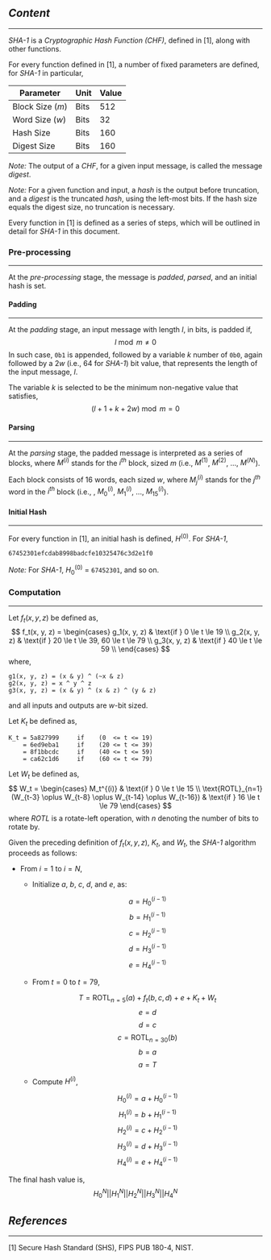 ## *Content*
---
*SHA-1* is a *Cryptographic Hash Function (CHF)*, defined in [1], along with other functions.

For every function defined in [1], a number of fixed parameters are defined, for *SHA-1* in particular,

| Parameter        | Unit | Value |
| ---------------- | ---- | ----- |
| Block Size ($m$) | Bits | $512$ |
| Word Size ($w$)  | Bits | $32$  |
| Hash Size        | Bits | $160$ |
| Digest Size      | Bits | $160$ |

*Note:* The output of a *CHF*, for a given input message, is called the message *digest*.

*Note:* For a given function and input, a *hash* is the output before truncation, and a *digest* is the truncated *hash*, using the left-most bits. If the hash size equals the digest size, no truncation is necessary.

Every function in [1] is defined as a series of steps, which will be outlined in detail for *SHA-1* in this document.
### Pre-processing
---
At the *pre-processing* stage, the message is *padded*, *parsed*, and an initial hash is set.
#### Padding
---
At the *padding* stage, an input message with length $l$, in bits, is padded if,
$$l \bmod m \neq 0$$
In such case, `0b1` is appended, followed by a variable $k$ number of `0b0`, again followed by a $2w$ (i.e., $64$ for *SHA-1*) bit value, that represents the length of the input message, $l$.

The variable $k$ is selected to be the minimum non-negative value that satisfies,
$$(l + 1 + k + 2w) \bmod m = 0$$
#### Parsing
---
At the *parsing* stage, the padded message is interpreted as a series of blocks, where $M^{(i)}$ stands for the $i^{th}$ block, sized $m$ (i.e., $M^{(1)}$, $M^{(2)}$, ..., $M^{(N)}$).

Each block consists of $16$ words, each sized $w$, where $M^{(i)}_j$ stands for the $j^{th}$ word in the $i^{th}$ block (i.e., , $M^{(i)}_0$, $M^{(i)}_1$, ..., $M^{(i)}_{15}$).
#### Initial Hash
---
For every function in [1], an initial hash is defined, $H^{(0)}$. For *SHA-1*,
```
67452301efcdab8998badcfe10325476c3d2e1f0
```
*Note:* For *SHA-1*, $H^{(0)}_{0}$ = `67452301`, and so on.
### Computation
---
Let $f_t(x, y, z)$ be defined as,
$$
f_t(x, y, z) = \begin{cases} 
g_1(x, y, z) & \text{if } 0 \le t \le 19 \\
g_2(x, y, z) & \text{if } 20 \le t \le 39, 60 \le t \le 79 \\
g_3(x, y, z) & \text{if } 40 \le t \le 59 \\
\end{cases}
$$
where,
```
g1(x, y, z) = (x & y) ^ (~x & z)
g2(x, y, z) = x ^ y ^ z
g3(x, y, z) = (x & y) ^ (x & z) ^ (y & z)
```
and all inputs and outputs are $w$-bit sized.

Let $K_t$ be defined as,
```
K_t = 5a827999     if    (0  <= t <= 19)
	= 6ed9eba1     if    (20 <= t <= 39)
	= 8f1bbcdc     if    (40 <= t <= 59)
	= ca62c1d6     if    (60 <= t <= 79)
```

Let $W_t$ be defined as,
$$
W_t = \begin{cases} 
M_t^{(i)} & \text{if } 0 \le t \le 15 \\
\text{ROTL}_{n=1}(W_{t-3} \oplus W_{t-8} \oplus W_{t-14} \oplus W_{t-16}) & \text{if } 16 \le t \le 79
\end{cases}
$$
where *ROTL* is a rotate-left operation, with $n$ denoting the number of bits to rotate by.

Given the preceding definition of $f_t(x, y, z)$, $K_t$, and $W_t$, the *SHA-1* algorithm proceeds as follows:

* From $i=1$ to $i = N$,
	* Initialize $a$, $b$, $c$, $d$, and $e$, as:

		$$a = H^{(i-1)}_{0}$$
		$$b = H^{(i-1)}_{1}$$
		$$c = H^{(i-1)}_{2}$$
		$$d = H^{(i-1)}_{3}$$
		$$e = H^{(i-1)}_{4}$$
	
	* From $t=0$ to $t = 79$,

		$$T = \text{ROTL}_{n=5}(a) + f_t(b, c, d) + e + K_t + W_t$$
		$$e = d$$
		$$d = c$$
		$$c = \text{ROTL}_{n=30}(b)$$
		$$b = a$$
		$$a = T$$

	* Compute $H^{(i)}$,

		$$H^{(i)}_{0} = a + H^{(i-1)}_{0}$$
		$$H^{(i)}_{1} = b + H^{(i-1)}_{1}$$
		$$H^{(i)}_{2} = c + H^{(i-1)}_{2}$$
		$$H^{(i)}_{3} = d + H^{(i-1)}_{3}$$
		$$H^{(i)}_{4} = e + H^{(i-1)}_{4}$$

The final hash value is,
$$H_0^{N} || H_1^{N} || H_2^{N} || H_3^{N} || H_4^{N}$$
## *References*
---
[1] Secure Hash Standard (SHS), FIPS PUB 180-4, NIST.